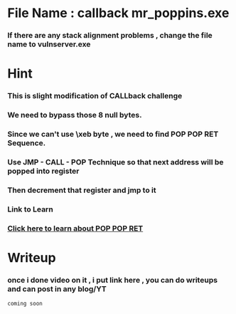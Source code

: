 

# File Name : callback mr_poppins.exe

### If there are any stack alignment problems , change the file name to vulnserver.exe

# Hint

### This is slight modification of CALLback challenge

### We need to bypass those 8 null bytes.

### Since we can't use \xeb byte , we need to find POP POP RET Sequence.

### Use JMP - CALL - POP Technique so that next address will be popped into register 

### Then decrement that register and jmp to it 

### Link to Learn 

### [Click here to learn about POP POP RET](https://www.corelan.be/index.php/2009/07/23/writing-buffer-overflow-exploits-a-quick-and-basic-tutorial-part-2/)


# Writeup

### once i done video on it , i put link here , you can do writeups and can post in any blog/YT


```
coming soon
```

